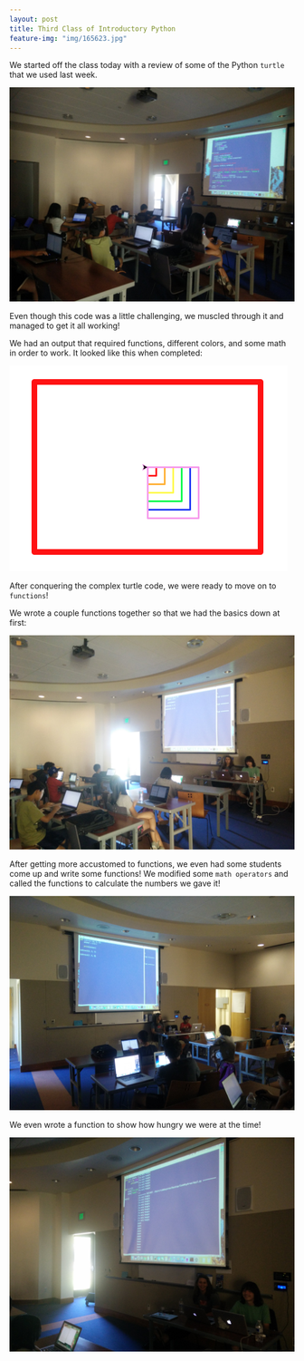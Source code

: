 ```yaml
---
layout: post
title: Third Class of Introductory Python
feature-img: "img/165623.jpg"
---
```


We started off the class today with a review of some of the Python `turtle` that we used last week.

![Review](/img/Python/3/rev.jpg)

Even though this code was a little challenging, we muscled through it and managed to get it all working! 

We had an output that required functions, different colors, and some math in order to work. It looked like this when completed:

![Output](/img/Python/3/turtleout.png)

After conquering the complex turtle code, we were ready to move on to `functions`!

We wrote a couple functions together so that we had the basics down at first: 

![Function](/img/Python/3/function.jpg)

After getting more accustomed to functions, we even had some students come up and write some functions!
We modified some `math operators` and called the functions to calculate the numbers we gave it!

![Student](/img/Python/3/stufunct.jpg)

We even wrote a function to show how hungry we were at the time!

![Hungry](/img/Python/3/hungry.jpg)



